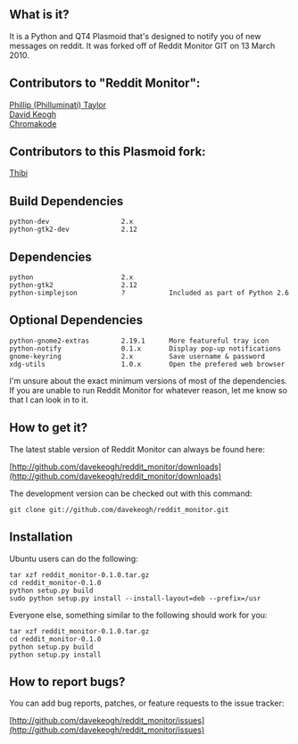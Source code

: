 What is it?
-----------
It is a Python and QT4 Plasmoid that's designed to notify you of new messages 
on reddit.  It was forked off of Reddit Monitor GIT on 13 March 2010.

Contributors to "Reddit Monitor":
--------------------------------
[Phillip (Philluminati) Taylor](http://github.com/PhillipTaylor)  
[David Keogh](http://github.com/davekeogh)  
[Chromakode](http://github.com/chromakode)

Contributors to this Plasmoid fork:
----------------------------------
[Thibi](http://github.com/Thibi)

Build Dependencies
------------------

    python-dev                  2.x
    python-gtk2-dev             2.12


Dependencies
------------

    python                      2.x
    python-gtk2                 2.12        
    python-simplejson           ?           Included as part of Python 2.6
    

Optional Dependencies
---------------------

    python-gnome2-extras        2.19.1      More featureful tray icon
    python-notify               0.1.x       Display pop-up notifications
    gnome-keyring               2.x         Save username & password
    xdg-utils                   1.0.x       Open the prefered web browser


I'm unsure about the exact minimum versions of most of the dependencies. If you
are unable to run Reddit Monitor for whatever reason, let me know so that I can
look in to it.


How to get it?
--------------

The latest stable version of Reddit Monitor can always be found here:
    
[http://github.com/davekeogh/reddit_monitor/downloads](http://github.com/davekeogh/reddit_monitor/downloads)

The development version can be checked out with this command:
    
    git clone git://github.com/davekeogh/reddit_monitor.git


Installation
------------

Ubuntu users can do the following:

    tar xzf reddit_monitor-0.1.0.tar.gz
    cd reddit_monitor-0.1.0
    python setup.py build
    sudo python setup.py install --install-layout=deb --prefix=/usr



Everyone else, something similar to the following should work for you:

    tar xzf reddit_monitor-0.1.0.tar.gz
    cd reddit_monitor-0.1.0
    python setup.py build
    python setup.py install


How to report bugs?
-------------------

You can add bug reports, patches, or feature requests to the issue tracker:

[http://github.com/davekeogh/reddit_monitor/issues](http://github.com/davekeogh/reddit_monitor/issues)


